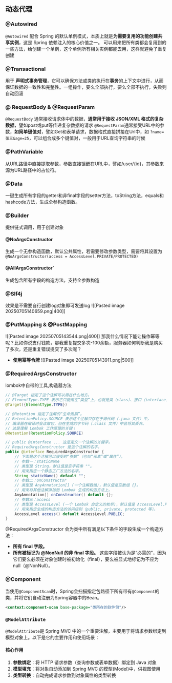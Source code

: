 ## **动态代理**

### @Autowired
  `@Autowired` 配合 Spring 的默认单例模式，本质上就是​**​为需要复用的功能创建共享实例​**​，这是 Spring 依赖注入的核心价值之一。
  可以用来把所有类都会复用到的一些方法，给创建一个单例，这个单例所有相关实例都能去用，这样就避免了重复创建

### @Transactional
  用于 ​**​声明式事务管理​**​，它可以确保方法或类的执行在 ​**​事务​**​ 的上下文中进行，从而保证数据的一致性和完整性。一组操作，要么全部执行，要么全部不执行，失败则自动回滚

### @ RequestBody & @RequestParam
  `@RequestBody` 通常接收请求体中的数据​，**通常用于接收 JSON/XML 格式的复杂数据**，譬如post或put等传递复杂数据的请求
   `@RequestParam`通常接受URL中的参数，**如简单键值对**，譬如Get和表单请求，数据格式直接拼接在Url中，如 `?name=张三&age=25`，可以组合成多个键值对，一般用于URL查询字符串的时候

### @PathVariable
 从URL路径中直接提取参数，参数直接镶嵌在URL中，譬如/user/{id}，其参数来源为URL路径中的占位符。

### @Data
 一键生成所有字段的getter和非final字段的setter方法，toString方法，equals和hashcode方法，生成全参构造函数。

### @Builder
 提供链式调用，用于创建对象

#### @NoArgsConstructor
 生成一个无参构造函数，默认公共属性，若需要修改参数类型，需要将其设置为`@NoArgsConstructor(access = AccessLevel.PRIVATE/PROTECTED)`
#### @AllArgsConstructor`
 生成包含所有字段的构造方法，支持全参数构造
### @Slf4j
 效果是不需要自行创建log对象即可发送log
 ![[Pasted image 20250705140659.png|400]]

### @PutMapping & @PostMapping
![[Pasted image 20250705143544.png|400]]
 那我什么情况下能让操作幂等呢？比如你说支付钱款，那我重复提交多次-100余额，服务器如何判断我是购买了多次，还是重复错误提交了多次呢？
 - **使用幂等令牌**
  ![[Pasted image 20250705143911.png|500]]
### @RequiredArgsConstructor
lombok中自带的工具,构造器方法
```java
// @Target 指定了这个注解可以用在什么地方。
// ElementType.TYPE 表示它只能用在“类型”上，也就是类（class）、接口（interface）或枚举（enum）的定义之前。
@Target({ElementType.TYPE})

// @Retention 指定了注解的“生命周期”。
// RetentionPolicy.SOURCE 表示这个注解只存在于源代码（.java 文件）中，
// 编译器在编译时会读取它，但在生成的字节码（.class 文件）中会将其丢弃。
// 这是理解 Lombok 工作原理的关键！
@Retention(RetentionPolicy.SOURCE)

// public @interface ... 这是定义一个注解的关键字。
// RequiredArgsConstructor 是这个注解的名字。
public @interface RequiredArgsConstructor {
    // 下面是这个注解可以接受的“参数”（也叫“元素”或“属性”）。
    // 参数一：staticName
    // 类型是 String，默认值是空字符串 ""。
    // 用来指定一个静态工厂方法的名字。
    String staticName() default "";
    // 参数二：onConstructor
    // 类型是 AnyAnnotation[] (一个注解数组)，默认值是空数组 {}。
    // 用来将其他注解添加到 Lombok 生成的构造方法上。
    AnyAnnotation[] onConstructor() default {};
    // 参数三：access
    // 类型是 AccessLevel (一个 Lombok 自定义的枚举)，默认值是 AccessLevel.PUBLIC。
    // 用来指定生成的构造方法的访问级别（public, private, protected 等）。
    AccessLevel access() default AccessLevel.PUBLIC;
}
```
@RequiredArgsConstructor 会为类中所有满足以下条件的字段生成一个构造方法：
- **所有 final 字段。**
- **所有被标记为 @NonNull 的非 final 字段。**
这些字段被认为是“必需的”，因为它们要么必须在对象创建时被初始化（final），要么被显式地标记为不应为 null（@NonNull）。

### @Component
当使用`@ComponentScan`时，Spring会扫描指定包路径下所有带有`@Component`的类，并将它们自动注册为Spring容器中的Bean。
```xml
<context:component-scan base-package="类所在的软件包"/>
```
### `@ModelAttribute`

`@ModelAttribute`是 Spring MVC 中的一个重要注解，主要用于将请求参数绑定到模型对象上。以下是它的主要作用和使用场景：
#### 核心作用
1. ​**​参数绑定​**​：将 HTTP 请求参数（查询参数或表单数据）绑定到 Java 对象
2. ​**​模型填充​**​：将对象自动添加到 Spring MVC 的模型(Model)中，供视图使用
3. ​**​类型转换​**​：自动完成请求参数到对象属性的类型转换